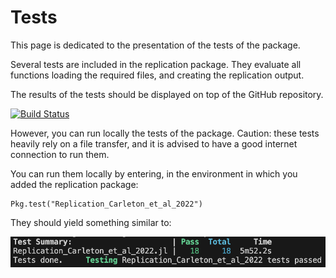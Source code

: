 # Tests

This page is dedicated to the presentation of the tests of the package.

Several tests are included in the replication package.
They evaluate all functions loading the required files, and creating the replication output.

The results of the tests should be displayed on top of the GitHub repository.

[![Build Status](https://github.com/Paulogcd/Replication_Carleton_et_al_2022.jl/actions/workflows/CI.yml/badge.svg?branch=main)](https://github.com/Paulogcd/Replication_Carleton_et_al_2022.jl/actions/workflows/CI.yml?query=branch%3Amain)


However, you can run locally the tests of the package. 
Caution: these tests heavily rely on a file transfer, and it is advised to have a good internet connection to run them.

You can run them locally by entering, in the environment in which you added the replication package:

```
Pkg.test("Replication_Carleton_et_al_2022")
```

They should yield something similar to: 

![Tests status](tests.png)